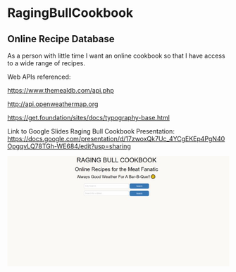 # RagingBullCookbook
## Online Recipe Database



As a person with little time I want an online cookbook so that I have access to a wide range of recipes.

Web APIs referenced:

https://www.themealdb.com/api.php

http://api.openweathermap.org

https://get.foundation/sites/docs/typography-base.html

<!-- 2nd Web API link goes here -->
<!-- the Foundation website link -->

Link to Google Slides Raging Bull Cookbook Presentation:  
https://docs.google.com/presentation/d/17zwoxQk7Uc_4YCgEKEp4PgN40OpgqvLQ78TGh-WE684/edit?usp=sharing

![](assets/images/CookbookScreenshot.jpg)
